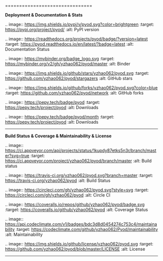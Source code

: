 ===============================

**Deployment & Documentation & Stats**

.. image:: https://img.shields.io/pypi/v/pyod.svg?color=brightgreen
   :target: https://pypi.org/project/pyod/
   :alt: PyPI version


.. image:: https://readthedocs.org/projects/pyod/badge/?version=latest
   :target: https://pyod.readthedocs.io/en/latest/?badge=latest
   :alt: Documentation Status


.. image:: https://mybinder.org/badge_logo.svg
   :target: https://mybinder.org/v2/gh/yzhao062/pyod/master
   :alt: Binder


.. image:: https://img.shields.io/github/stars/yzhao062/pyod.svg
   :target: https://github.com/yzhao062/pyod/stargazers
   :alt: GitHub stars


.. image:: https://img.shields.io/github/forks/yzhao062/pyod.svg?color=blue
   :target: https://github.com/yzhao062/pyod/network
   :alt: GitHub forks


.. image:: https://pepy.tech/badge/pyod
   :target: https://pepy.tech/project/pyod
   :alt: Downloads


.. image:: https://pepy.tech/badge/pyod/month
   :target: https://pepy.tech/project/pyod
   :alt: Downloads

-----

**Build Status & Coverage & Maintainability & License**


.. image:: https://ci.appveyor.com/api/projects/status/1kupdy87etks5n3r/branch/master?svg=true
   :target: https://ci.appveyor.com/project/yzhao062/pyod/branch/master
   :alt: Build status


.. image:: https://travis-ci.org/yzhao062/pyod.svg?branch=master
   :target: https://travis-ci.org/yzhao062/pyod
   :alt: Build Status


.. image:: https://circleci.com/gh/yzhao062/pyod.svg?style=svg
   :target: https://circleci.com/gh/yzhao062/pyod
   :alt: Circle CI


.. image:: https://coveralls.io/repos/github/yzhao062/pyod/badge.svg
   :target: https://coveralls.io/github/yzhao062/pyod
   :alt: Coverage Status


.. image:: https://api.codeclimate.com/v1/badges/bdc3d8d0454274c753c4/maintainability
   :target: https://codeclimate.com/github/yzhao062/Pyod/maintainability
   :alt: Maintainability


.. image:: https://img.shields.io/github/license/yzhao062/pyod.svg
   :target: https://github.com/yzhao062/pyod/blob/master/LICENSE
   :alt: License


-----